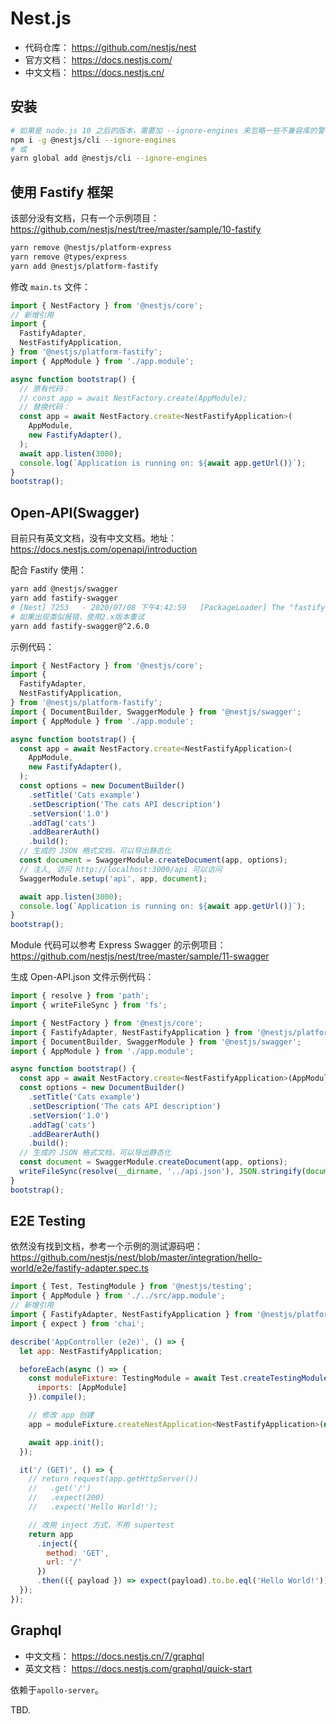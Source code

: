 # Nest.js

- 代码仓库： <https://github.com/nestjs/nest>
- 官方文档： <https://docs.nestjs.com/>
- 中文文档： <https://docs.nestjs.cn/>

## 安装

```bash
# 如果是 node.js 10 之后的版本，需要加 --ignore-engines 来忽略一些不兼容库的警告
npm i -g @nestjs/cli --ignore-engines
# 或
yarn global add @nestjs/cli --ignore-engines
```

## 使用 Fastify 框架

该部分没有文档，只有一个示例项目： <https://github.com/nestjs/nest/tree/master/sample/10-fastify>

```bash
yarn remove @nestjs/platform-express
yarn remove @types/express
yarn add @nestjs/platform-fastify
```

修改 `main.ts` 文件：

```js
import { NestFactory } from '@nestjs/core';
// 新增引用
import {
  FastifyAdapter,
  NestFastifyApplication,
} from '@nestjs/platform-fastify';
import { AppModule } from './app.module';

async function bootstrap() {
  // 原有代码：
  // const app = await NestFactory.create(AppModule);
  // 替换代码：
  const app = await NestFactory.create<NestFastifyApplication>(
    AppModule,
    new FastifyAdapter(),
  );
  await app.listen(3000);
  console.log(`Application is running on: ${await app.getUrl()}`);
}
bootstrap();
```


## Open-API(Swagger)

目前只有英文文档，没有中文文档。地址：<https://docs.nestjs.com/openapi/introduction>

配合 Fastify 使用：

```bash
yarn add @nestjs/swagger
yarn add fastify-swagger
# [Nest] 7253   - 2020/07/08 下午4:42:59   [PackageLoader] The "fastify-swagger" package is missing. Please, make sure to install this library ($ npm install fastify-swagger) to take advantage of SwaggerModule. +37ms
# 如果出现类似报错，使用2.x版本重试
yarn add fastify-swagger@^2.6.0
```

示例代码：

```js
import { NestFactory } from '@nestjs/core';
import {
  FastifyAdapter,
  NestFastifyApplication,
} from '@nestjs/platform-fastify';
import { DocumentBuilder, SwaggerModule } from '@nestjs/swagger';
import { AppModule } from './app.module';

async function bootstrap() {
  const app = await NestFactory.create<NestFastifyApplication>(
    AppModule,
    new FastifyAdapter(),
  );
  const options = new DocumentBuilder()
    .setTitle('Cats example')
    .setDescription('The cats API description')
    .setVersion('1.0')
    .addTag('cats')
    .addBearerAuth()
    .build();
  // 生成的 JSON 格式文档，可以导出静态化
  const document = SwaggerModule.createDocument(app, options);
  // 注入, 访问 http://localhost:3000/api 可以访问
  SwaggerModule.setup('api', app, document);

  await app.listen(3000);
  console.log(`Application is running on: ${await app.getUrl()}`);
}
bootstrap();
```

Module 代码可以参考 Express Swagger 的示例项目： <https://github.com/nestjs/nest/tree/master/sample/11-swagger>

生成 Open-API.json 文件示例代码：

```js
import { resolve } from 'path';
import { writeFileSync } from 'fs';

import { NestFactory } from '@nestjs/core';
import { FastifyAdapter, NestFastifyApplication } from '@nestjs/platform-fastify';
import { DocumentBuilder, SwaggerModule } from '@nestjs/swagger';
import { AppModule } from './app.module';

async function bootstrap() {
  const app = await NestFactory.create<NestFastifyApplication>(AppModule, new FastifyAdapter());
  const options = new DocumentBuilder()
    .setTitle('Cats example')
    .setDescription('The cats API description')
    .setVersion('1.0')
    .addTag('cats')
    .addBearerAuth()
    .build();
  // 生成的 JSON 格式文档，可以导出静态化
  const document = SwaggerModule.createDocument(app, options);
  writeFileSync(resolve(__dirname, '../api.json'), JSON.stringify(document, null, 2), { encoding: 'utf8' });
}
bootstrap();
```


## E2E Testing

依然没有找到文档，参考一个示例的测试源码吧： <https://github.com/nestjs/nest/blob/master/integration/hello-world/e2e/fastify-adapter.spec.ts>

```js
import { Test, TestingModule } from '@nestjs/testing';
import { AppModule } from './../src/app.module';
// 新增引用
import { FastifyAdapter, NestFastifyApplication } from '@nestjs/platform-fastify';
import { expect } from 'chai';

describe('AppController (e2e)', () => {
  let app: NestFastifyApplication;

  beforeEach(async () => {
    const moduleFixture: TestingModule = await Test.createTestingModule({
      imports: [AppModule]
    }).compile();

    // 修改 app 创建
    app = moduleFixture.createNestApplication<NestFastifyApplication>(new FastifyAdapter());

    await app.init();
  });

  it('/ (GET)', () => {
    // return request(app.getHttpServer())
    //   .get('/')
    //   .expect(200)
    //   .expect('Hello World!');

    // 改用 inject 方式，不用 supertest
    return app
      .inject({
        method: 'GET',
        url: '/'
      })
      .then(({ payload }) => expect(payload).to.be.eql('Hello World!'));
  });
});
```

## Graphql

- 中文文档： <https://docs.nestjs.cn/7/graphql>
- 英文文档： <https://docs.nestjs.com/graphql/quick-start>

依赖于`apollo-server`。

TBD.

